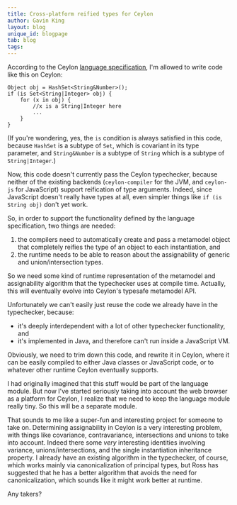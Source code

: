 ```yaml
---
title: Cross-platform reified types for Ceylon
author: Gavin King
layout: blog
unique_id: blogpage
tab: blog
tags:
---
```


According to the Ceylon [language specification](/documentation/spec),
I'm allowed to write code like this on Ceylon:

    Object obj = HashSet<String&Number>();
    if (is Set<String|Integer> obj) {
        for (x in obj) {
            //x is a String|Integer here
            ...
        }
    }

(If you're wondering, yes, the `is` condition is always satisfied
in this code, because `HashSet` is a subtype of `Set`, which is
covariant in its type parameter, and `String&Number` is a subtype
of `String` which is a subtype of `String|Integer`.)

Now, this code doesn't currently pass the Ceylon typechecker, 
because neither of the existing backends (`ceylon-compiler` for
the JVM, and `ceylon-js` for JavaScript) support reification of
type arguments. Indeed, since JavaScript doesn't really have types
at all, even simpler things like `if (is String obj)` don't yet
work.

So, in order to support the functionality defined by the language
specification, two things are needed:

1. the compilers need to automatically create and pass a metamodel
   object that completely reifies the type of an object to each
   instantiation, and
2. the runtime needs to be able to reason about the assignability
   of generic and union/intersection types.

So we need some kind of runtime representation of the metamodel
and assignability algorithm that the typechecker uses at compile
time. Actually, this will eventually evolve into Ceylon's
typesafe metamodel API.

Unfortunately we can't easily just reuse the code we already
have in the typechecker, because:

* it's deeply interdependent with a lot of other typechecker
  functionality, and
* it's implemented in Java, and therefore can't run inside a
  JavaScript VM.

Obviously, we need to trim down this code, and rewrite it in
Ceylon, where it can be easily compiled to either Java classes
or JavaScript code, or to whatever other runtime Ceylon 
eventually supports.

I had originally imagined that this stuff would be part of
the language module. But now I've started seriously taking
into account the web browser as a platform for Ceylon, I 
realize that we need to keep the language module really tiny.
So this will be a separate module.

That sounds to me like a super-fun and interesting project for
someone to take on. Determining assignability in Ceylon is a
very interesting problem, with things like covariance, 
contravariance, intersections and unions to take into account. 
Indeed there some *very* interesting identities involving
variance, unions/intersections, and the single instantiation
inheritance property. I already have an existing algorithm in 
the typechecker, of course, which works mainly via 
canonicalization of principal types, but Ross has suggested 
that he has a better algorithm that avoids the need for 
canonicalization, which sounds like it might work better at 
runtime.

Any takers?
